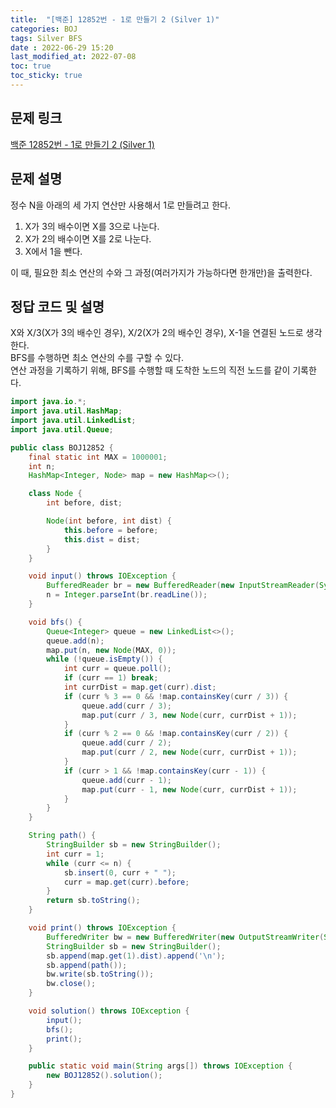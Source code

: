 ```yaml
---
title:  "[백준] 12852번 - 1로 만들기 2 (Silver 1)"
categories: BOJ
tags: Silver BFS
date : 2022-06-29 15:20
last_modified_at: 2022-07-08
toc: true
toc_sticky: true
---
```


## 문제 링크

[백준 12852번 - 1로 만들기 2 (Silver 1)](https://www.acmicpc.net/problem/12852)

## 문제 설명

정수 N을 아래의 세 가지 연산만 사용해서 1로 만들려고 한다.

1. X가 3의 배수이면 X를 3으로 나눈다.
2. X가 2의 배수이면 X를 2로 나눈다.
3. X에서 1을 뺀다.

이 때, 필요한 최소 연산의 수와 그 과정(여러가지가 가능하다면 한개만)을 출력한다.

## 정답 코드 및 설명

X와 X/3(X가 3의 배수인 경우), X/2(X가 2의 배수인 경우), X-1을 연결된 노드로 생각한다.  
BFS를 수행하면 최소 연산의 수를 구할 수 있다.  
연산 과정을 기록하기 위해, BFS를 수행할 때 도착한 노드의 직전 노드를 같이 기록한다.

```java
import java.io.*;
import java.util.HashMap;
import java.util.LinkedList;
import java.util.Queue;

public class BOJ12852 {
    final static int MAX = 1000001;
    int n;
    HashMap<Integer, Node> map = new HashMap<>();

    class Node {
        int before, dist;

        Node(int before, int dist) {
            this.before = before;
            this.dist = dist;
        }
    }

    void input() throws IOException {
        BufferedReader br = new BufferedReader(new InputStreamReader(System.in));
        n = Integer.parseInt(br.readLine());
    }

    void bfs() {
        Queue<Integer> queue = new LinkedList<>();
        queue.add(n);
        map.put(n, new Node(MAX, 0));
        while (!queue.isEmpty()) {
            int curr = queue.poll();
            if (curr == 1) break;
            int currDist = map.get(curr).dist;
            if (curr % 3 == 0 && !map.containsKey(curr / 3)) {
                queue.add(curr / 3);
                map.put(curr / 3, new Node(curr, currDist + 1));
            }
            if (curr % 2 == 0 && !map.containsKey(curr / 2)) {
                queue.add(curr / 2);
                map.put(curr / 2, new Node(curr, currDist + 1));
            }
            if (curr > 1 && !map.containsKey(curr - 1)) {
                queue.add(curr - 1);
                map.put(curr - 1, new Node(curr, currDist + 1));
            }
        }
    }

    String path() {
        StringBuilder sb = new StringBuilder();
        int curr = 1;
        while (curr <= n) {
            sb.insert(0, curr + " ");
            curr = map.get(curr).before;
        }
        return sb.toString();
    }

    void print() throws IOException {
        BufferedWriter bw = new BufferedWriter(new OutputStreamWriter(System.out));
        StringBuilder sb = new StringBuilder();
        sb.append(map.get(1).dist).append('\n');
        sb.append(path());
        bw.write(sb.toString());
        bw.close();
    }

    void solution() throws IOException {
        input();
        bfs();
        print();
    }

    public static void main(String args[]) throws IOException {
        new BOJ12852().solution();
    }
}

```
